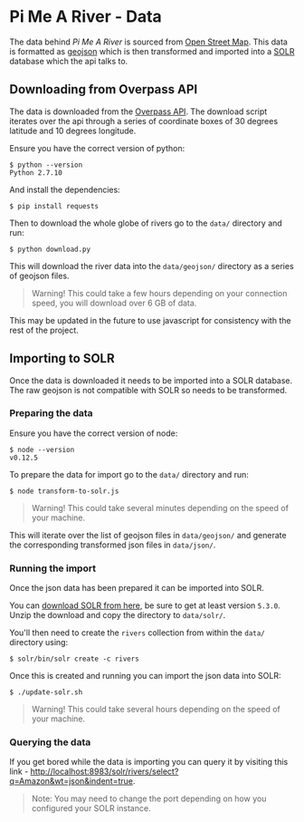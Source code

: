 # Pi Me A River - Data

The data behind _Pi Me A River_ is sourced from [Open Street Map](). This data is formatted as [geojson]() which is then transformed and imported into a [SOLR]() database which the api talks to.

## Downloading from Overpass API

The data is downloaded from the [Overpass API](http://overpass-api.de). The download script iterates over the api through a series of coordinate boxes of 30 degrees latitude and 10 degrees longitude.

Ensure you have the correct version of python:

```
$ python --version
Python 2.7.10
```

And install the dependencies:

```
$ pip install requests
```

Then to download the whole globe of rivers go to the `data/` directory and run:

```
$ python download.py
```

This will download the river data into the `data/geojson/` directory as a series of geojson files.

> Warning! This could take a few hours depending on your connection speed, you will download over 6 GB of data.

This may be updated in the future to use javascript for consistency with the rest of the project.

## Importing to SOLR

Once the data is downloaded it needs to be imported into a SOLR database. The raw geojson is not compatible with SOLR so needs to be transformed.

### Preparing the data

Ensure you have the correct version of node:

```
$ node --version
v0.12.5
```

To prepare the data for import go to the `data/` directory and run:

```
$ node transform-to-solr.js
```

> Warning! This could take several minutes depending on the speed of your machine.

This will iterate over the list of geojson files in `data/geojson/` and generate the corresponding transformed json files in `data/json/`.

### Running the import

Once the json data has been prepared it can be imported into SOLR.

You can [download SOLR from here](http://lucene.apache.org/solr/), be sure to get at least version `5.3.0`. Unzip the download and copy the directory to `data/solr/`.

You'll then need to create the `rivers` collection from within the `data/` directory using:

```
$ solr/bin/solr create -c rivers
```

Once this is created and running you can import the json data into SOLR:

```
$ ./update-solr.sh
```

> Warning! This could take several hours depending on the speed of your machine.

### Querying the data

If you get bored while the data is importing you can query it by visiting this link - [http://localhost:8983/solr/rivers/select?q=Amazon&wt=json&indent=true](http://localhost:8983/solr/rivers/select?q=Amazon&wt=json&indent=true).

> Note: You may need to change the port depending on how you configured your SOLR instance.
